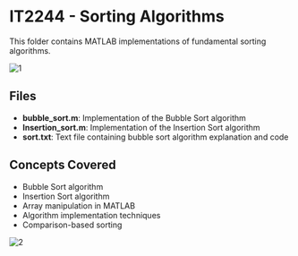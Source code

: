 # IT2244 - Sorting Algorithms

This folder contains MATLAB implementations of fundamental sorting algorithms.

![1](https://github.com/user-attachments/assets/de269654-0ec2-40e9-9f2d-09e7aaf0ca5e)

## Files

- **bubble_sort.m**: Implementation of the Bubble Sort algorithm
- **Insertion_sort.m**: Implementation of the Insertion Sort algorithm
- **sort.txt**: Text file containing bubble sort algorithm explanation and code

## Concepts Covered

- Bubble Sort algorithm
- Insertion Sort algorithm
- Array manipulation in MATLAB
- Algorithm implementation techniques
- Comparison-based sorting

![2](https://github.com/user-attachments/assets/a1b9c7f4-0d51-4439-87c2-fc3002c6d0c5)